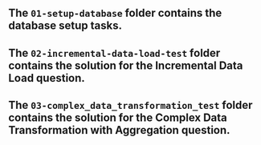 ## The `01-setup-database` folder contains the database setup tasks.
## The `02-incremental-data-load-test` folder contains the solution for the Incremental Data Load question.
## The `03-complex_data_transformation_test` folder contains the solution for the Complex Data Transformation with Aggregation question.
